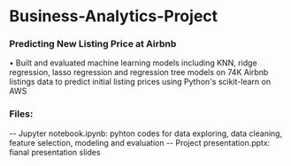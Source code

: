 # Business-Analytics-Project
### Predicting New Listing Price at Airbnb

• Built and evaluated machine learning models including KNN, ridge regression, lasso regression and regression tree models on 74K Airbnb listings data to predict initial listing prices using Python's scikit-learn on AWS 

### Files:
-- Jupyter notebook.ipynb: pyhton codes for data exploring, data cleaning, feature selection, modeling and evaluation
-- Project presentation.pptx: fianal presentation slides
